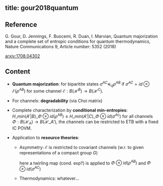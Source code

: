 title: gour2018quantum
---

## Reference

G. Gour, D. Jennings, F. Buscemi, R. Duan, I. Marvian, Quantum majorization and a complete set of entropic conditions for quantum thermodynamics, Nature Communications 9, Article number: 5352 (2018) 



 [arxiv:1708.04302](https://arxiv.org/abs/1708.04302)

## Content

* **Quantum majorization**: for biparitite states $\sigma^{AC}\preceq_q \rho^{AB}$ if $\sigma^{AC}=id\otimes \mathcal E(\rho^{AB})$ for some channel $\mathcal E: B(\mathcal H^B)\to B(\mathcal H^C)$.

* For channels: **degradability** (via Choi matrix)

* Complete characterization by **conditional min-entropies**: $H\_{min}(A'|B)\_{\Phi\otimes id(\rho^{AB})}\le H\_{min}(A'|C)\_{\Phi\otimes id(\sigma^{Ac})}$
for all channels $\Phi: B(\mathcal H_A)\to  B(\mathcal H\_{A'})$, the channels can be restricted to ETB with a fixed IC POVM.

* Application to **resource theories**: 
     * Asymmetry: $\mathcal E$ is restricted to covariant channels (w.r. to given representations of a compact group $G$)
            
	    here a twirling map (cond. exp?) is applied to $\Phi\otimes id(\rho^{AB})$ and $\Phi\otimes id(\sigma^{AC})$

     * Thermodynamics: whatever...





